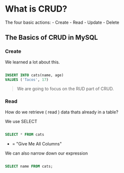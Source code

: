 # What is CRUD?

The four basic actions:
    - Create
    - Read
    - Update
    - Delete

## The Basics of CRUD in MySQL

### Create

We learned a lot about this.

```sql

INSERT INTO cats(name, age)
VALUES ('Tacos', 17)

```

> We are going to focus on the RUD part of CRUD.

### Read

How do we retrieve ( read ) data thats already in a table?

We use SELECT

```sql

SELECT * FROM cats

```

* = "Give Me All Columns"

We can also narrow down our expression

```sql

SELECT name FROM cats;

```

